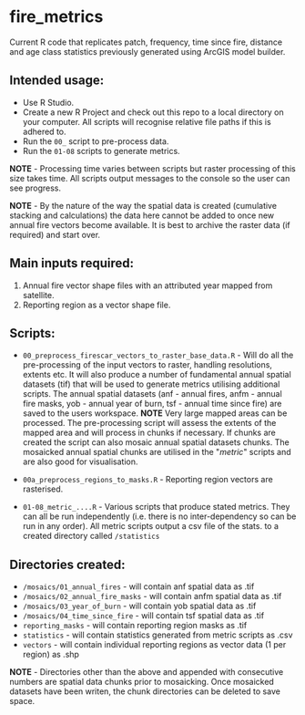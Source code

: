# fire_metrics
Current R code that replicates patch, frequency, time since fire, distance and age class statistics previously generated using ArcGIS model builder. 

## Intended usage:

* Use R Studio.
* Create a new R Project and check out this repo to a local directory on your computer. All scripts will recognise relative file paths if this is adhered to.
* Run the `00_` script to pre-process data.
* Run the `01-08` scripts to generate metrics.

**NOTE** - Processing time varies between scripts but raster processing of this size takes time. All scripts output messages to the console so the user can see progress.

**NOTE** - By the nature of the way the spatial data is created (cumulative stacking and calculations) the data here cannot be added to once new annual fire vectors become available. It is best to archive the raster data (if required) and start over.

## Main inputs required: 
1. Annual fire vector shape files with an attributed year mapped from satellite.
2. Reporting region as a vector shape file.

## Scripts:

* `00_preprocess_firescar_vectors_to_raster_base_data.R` - Will do all the pre-processing of the input vectors to raster, handling resolutions, extents etc. It will also produce a number of fundamental annual spatial datasets (tif) that will be used to generate metrics utilising additional scripts. The annual spatial datasets (anf - annual fires, anfm - annual fire masks, yob - annual year of burn, tsf - annual time since fire) are saved to the users workspace. 
**NOTE** Very large mapped areas can be processed. The pre-processing script will assess the extents of the mapped area and will process in chunks if necessary. If chunks are created the script can also mosaic annual spatial datasets chunks. The mosaicked annual spatial chunks are utilised in the "_metric_" scripts and are also good for visualisation.

* `00a_preprocess_regions_to_masks.R` - Reporting region vectors are rasterised.

* `01-08_metric_....R` - Various scripts that produce stated metrics. They can all be run independently (i.e. there is no inter-dependency so can be run in any order). All metric scripts output a csv file of the stats. to a created directory called `/statistics`

## Directories created:

* `/mosaics/01_annual_fires` - will contain anf spatial data as .tif
* `/mosaics/02_annual_fire_masks` - will contain anfm spatial data as .tif
* `/mosaics/03_year_of_burn` - will contain yob spatial data as .tif
* `/mosaics/04_time_since_fire` - will contain tsf spatial data as .tif
* `reporting_masks` - will contain reporting region masks as .tif
* `statistics` - will contain statistics generated from metric scripts as .csv
* `vectors` - will contain individual reporting regions as vector data (1 per region) as .shp

**NOTE** - Directories other than the above and appended with consecutive numbers are spatial data chunks prior to mosaicking. Once mosaicked datasets have been writen, the chunk directories can be deleted to save space.
